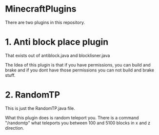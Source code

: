 # MinecraftPlugins

There are two plugins in this repository.

# 1. Anti block place plugin
That exists out of antiblock.java and blocklisner.java

The Idea of this plugin is that if you have permissions, you can build and brake and if you dont have those permissions you can not build and brake stuff.

# 2. RandomTP
This is just the RandomTP.java file.

What this plugin does is random teleport you.
There is a command "/randomtp" what teleports you between 100 and 5100 blocks in x and z direction.


